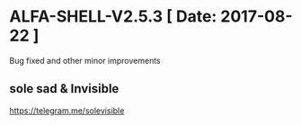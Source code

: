 # ALFA-SHELL-V2.5.3 [ Date: 2017-08-22 ]
Bug fixed and other minor improvements
## sole sad & Invisible ##
https://telegram.me/solevisible
